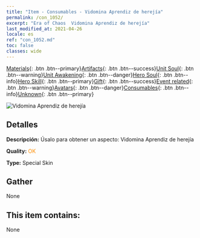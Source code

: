 ```yaml
---
title: "Item - Consumables - Vidomina Aprendiz de herejía"
permalink: /con_1052/
excerpt: "Era of Chaos  Vidomina Aprendiz de herejía"
last_modified_at: 2021-04-26
locale: es
ref: "con_1052.md"
toc: false
classes: wide
---
```

 [Materials](/ItemsES/){: .btn .btn--primary}[Artifacts](/ItemsES/Artifacts/){: .btn .btn--success}[Unit Soul](/ItemsES/UnitSoul/){: .btn .btn--warning}[Unit Awakening](/ItemsES/UnitAwakening/){: .btn .btn--danger}[Hero Soul](/ItemsES/HeroSoul/){: .btn .btn--info}[Hero Skill](/ItemsES/HeroSkill/){: .btn .btn--primary}[Gift](/ItemsES/Gift/){: .btn .btn--success}[Event related](/ItemsES/Events/){: .btn .btn--warning}[Avatars](/ItemsES/Avatars/){: .btn .btn--danger}[Consumables](/ItemsES/Consumables/){: .btn .btn--info}[Unknown](/ItemsES/Unknown/){: .btn .btn--primary}

 ![Vidomina Aprendiz de herejía](/images/h/h_Vidomina3.jpg)

## Detalles
 **Descripción:** Úsalo para obtener un aspecto: Vidomina Aprendiz de herejía

 **Quality:** <span style="color: #FF8C00">OK</span>

 **Type:** Special Skin

## Gather

  None

## This item contains:

  None

